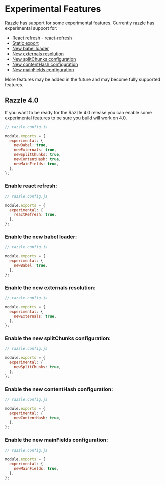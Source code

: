 # Experimental Features

Razzle has support for some experimental features. Currently razzle has experimental support for:

- [React refresh](#enable-react-refresh) - [react-refresh](https://github.com/pmmmwh/react-refresh-webpack-plugin)
- [Static export](#enable-static-export)
- [New babel loader](#enable-the-new-babel-loader)
- [New externals resolution](#enable-the-new-externals-resolution)
- [New splitChunks configuration](#enable-the-new-split-chunks-configuration)
- [New contentHash configuration](#enable-the-new-content-hash-configuration)
- [New mainFields configuration](#enable-the-new-main-fields-configuration)

More features may be added in the future and may become fully supported features.

## Razzle 4.0

If you want to be ready for the Razzle 4.0 release you can enable some experimental features to be sure you build will work on 4.0.

```js
// razzle.config.js

module.exports = {
  experimental: {
    newBabel: true,
    newExternals: true,
    newSplitChunks: true,
    newContentHash: true,
    newMainFields: true,
  },
};
```

### Enable react refresh:

```js
// razzle.config.js

module.exports = {
  experimental: {
    reactRefresh: true,
  },
};
```

### Enable the new babel loader:

```js
// razzle.config.js

module.exports = {
  experimental: {
    newBabel: true,
  },
};
```

### Enable the new externals resolution:

```js
// razzle.config.js

module.exports = {
  experimental: {
    newExternals: true,
  },
};
```

### Enable the new splitChunks configuration:

```js
// razzle.config.js

module.exports = {
  experimental: {
    newSplitChunks: true,
  },
};
```

### Enable the new contentHash configuration:

```js
// razzle.config.js

module.exports = {
  experimental: {
    newContentHash: true,
  },
};
```

### Enable the new mainFields configuration:

```js
// razzle.config.js

module.exports = {
  experimental: {
    newMainFields: true,
  },
};
```
